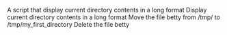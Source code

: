A script that display current directory contents in a long format
Display current directory contents in a long format
Move the file betty from /tmp/ to /tmp/my_first_directory
Delete the file betty
